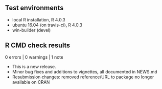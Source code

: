 ## Test environments
* local R installation, R 4.0.3
* ubuntu 16.04 (on travis-ci), R 4.0.3
* win-builder (devel)

## R CMD check results

0 errors | 0 warnings | 1 note

* This is a new release.
* Minor bug fixes and additions to vignettes, all documented in NEWS.md 
* Resubmission changes: removed reference/URL to package no longer available
on CRAN